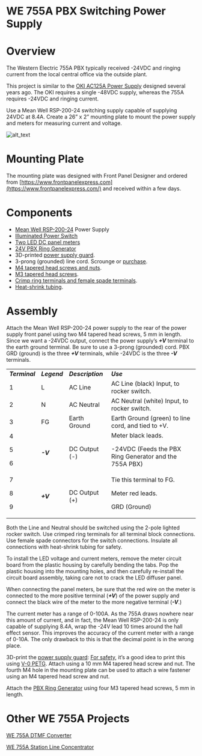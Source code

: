 # WE 755A PBX Switching Power Supply


# Overview

The Western Electric 755A PBX typically received -24VDC and ringing current from the local central office via the outside plant.

This project is similar to the [OKI AC125A Power Supply](https://github.com/hharte/ac125a_ps) designed several years ago.  The OKI requires a single -48VDC supply, whereas the 755A requires -24VDC and ringing current.

Use a Mean Well RSP-200-24 switching supply capable of supplying 24VDC at 8.4A.  Create a 26” x 2” mounting plate to mount the power supply and meters for measuring current and voltage.

![alt_text](https://raw.githubusercontent.com/hharte/we755a_ps/main/photos/we755a_ps.jpg "image_tooltip")


# Mounting Plate

The mounting plate was designed with Front Panel Designer and ordered from [https://www.frontpanelexpress.com](https://www.frontpanelexpress.com/) and received within a few days.


# Components



* [Mean Well RSP-200-24](https://www.digikey.com/en/products/detail/mean-well-usa-inc/rsp-200-24/7706308) Power Supply
* [Illuminated Power Switch](https://www.digikey.com/en/products/detail/e-switch/RBW2ABLKGILFF1/2639098)
* [Two LED DC panel meters](https://www.amazon.com/dp/B01DDQM6Z4)
* [24V PBX Ring Generator](https://github.com/hharte/pbx_ring_gen)
* 3D-printed [power supply guard](https://github.com/hharte/we755a_ps/blob/main/ps_guard.stl).
* 3-prong (grounded) line cord.  Scrounge or [purchase](https://www.amazon.com/Pinfox-Universal-Appliance-Replacement-Pigtail/dp/B06XRKXLVV).
* [M4 tapered head screws and nuts](https://www.amazon.com/gp/product/B07S18NHP5).
* [M3 tapered head screws](https://www.amazon.com/Kindroufly-Pieces-Countersunk-Washers-Assortment/dp/B0BLCFZF14).
* [Crimp ring terminals and female spade terminals](https://www.amazon.com/Insulated-Assortment-Disconnect-Solderless-Electrical/dp/B0CP78VXNQ).
* [Heat-shrink tubing](https://www.amazon.com/650pcs-Shrink-Tubing-innhom-Approved/dp/B07WWWPR2X).


# Assembly

Attach the Mean Well RSP-200-24 power supply to the rear of the power supply front panel using two M4 tapered head screws, 5 mm in length.  Since we want a -24VDC output, connect the power supply’s **_+V_** terminal to the earth ground terminal.  Be sure to use a 3-prong (grounded) cord.  PBX GRD (ground) is the three **_+V_** terminals, while -24VDC is the three **_-V_** terminals.


<table>
  <tr>
   <td><strong><em>Terminal</em></strong>
   </td>
   <td><strong><em>Legend</em></strong>
   </td>
   <td><strong><em>Description</em></strong>
   </td>
   <td><strong><em>Use</em></strong>
   </td>
  </tr>
  <tr>
   <td>1
   </td>
   <td>L
   </td>
   <td>AC Line
   </td>
   <td>AC Line (black) Input, to rocker switch.
   </td>
  </tr>
  <tr>
   <td>2
   </td>
   <td>N
   </td>
   <td>AC Neutral
   </td>
   <td>AC Neutral (white) Input, to rocker switch.
   </td>
  </tr>
  <tr>
   <td>3
   </td>
   <td>FG
   </td>
   <td>Earth Ground
   </td>
   <td>Earth Ground (green) to line cord, and tied to +V.
   </td>
  </tr>
  <tr>
   <td rowspan="3" >4
<p>
5
<p>
6
   </td>
   <td rowspan="3" ><strong><em>-V</em></strong>
   </td>
   <td rowspan="3" >DC Output (-)
   </td>
   <td rowspan="3" >Meter black leads.
<p>
-24VDC (Feeds the PBX Ring Generator and the 755A PBX)
   </td>
  </tr>
  <tr>
  </tr>
  <tr>
  </tr>
  <tr>
   <td rowspan="3" >7
<p>
8
<p>
9
   </td>
   <td rowspan="3" ><strong><em>+V</em></strong>
   </td>
   <td rowspan="3" >DC Output (+)
   </td>
   <td rowspan="3" >Tie this terminal to FG.
<p>
Meter red leads.
<p>
GRD (Ground)
   </td>
  </tr>
  <tr>
  </tr>
  <tr>
  </tr>
</table>


Both the Line and Neutral should be switched using the 2-pole lighted rocker switch.  Use crimped ring terminals for all terminal block connections.  Use female spade connectors for the switch connections.  Insulate all connections with heat-shrink tubing for safety.

To install the LED voltage and current meters, remove the meter circuit board from the plastic housing by carefully bending the tabs.  Pop the plastic housing into the mounting holes, and then carefully re-install the circuit board assembly, taking care not to crack the LED diffuser panel.

When connecting the panel meters, be sure that the red wire on the meter is connected to the more positive terminal (**_+V_**) of the power supply and connect the black wire of the meter to the more negative terminal (**_-V_**.)

The current meter has a range of 0-100A.  As the 755A draws nowhere near this amount of current, and in fact, the Mean Well RSP-200-24 is only capable of supplying 8.4A, wrap the -24V lead 10 times around the hall effect sensor.  This improves the accuracy of the current meter with a range of 0-10A.  The only drawback to this is that the decimal point is in the wrong place.

3D-print the [power supply guard](https://github.com/hharte/we755a_ps/blob/main/ps_guard.stl): [For safety](https://en.wikipedia.org/wiki/UL_94), it’s a good idea to print this using [V-0 PETG](https://prusament.com/materials/prusament-petg-v0/).  Attach using a 10 mm M4 tapered head screw and nut.  The fourth M4 hole in the mounting plate can be used to attach a wire fastener using an M4 tapered head screw and nut.

Attach the [PBX Ring Generator](https://github.com/hharte/pbx_ring_gen) using four M3 tapered head screws, 5 mm in length.


# Other WE 755A Projects

[WE 755A DTMF Converter](https://github.com/hharte/we755a_dtmf)

[WE 755A Station Line Concentrator](https://github.com/hharte/we755a_slc)
